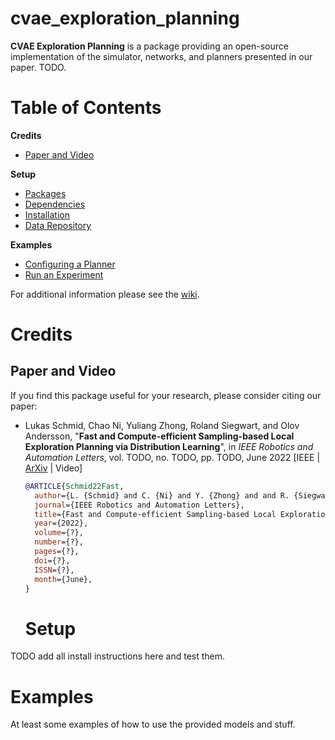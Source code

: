 # cvae_exploration_planning
**CVAE Exploration Planning** is a package providing an open-source implementation of the simulator, networks, and planners presented in our paper. TODO.


# Table of Contents
**Credits**
* [Paper and Video](#Paper-and-Video)

**Setup**
* [Packages](#Packages)
* [Dependencies](#Dependencies)
* [Installation](#Installation)
* [Data Repository](#Data-Repository)

**Examples**
* [Configuring a Planner](#Configuring-a-Planner)
* [Run an Experiment](#Run-an-Experiment)

For additional information please see the [wiki](https://github.com/ethz-asl/mav_active_3d_planning/wiki).

# Credits
## Paper and Video
If you find this package useful for your research, please consider citing our paper:

* Lukas Schmid, Chao Ni, Yuliang Zhong, Roland Siegwart, and Olov Andersson, "**Fast and Compute-efficient Sampling-based Local Exploration Planning via Distribution Learning**", in *IEEE Robotics and Automation Letters*, vol. TODO, no. TODO, pp. TODO, June 2022 [IEEE | [ArXiv]([https://arxiv.org/abs/1909.0954](https://arxiv.org/abs/2202.13715)) | Video]
  ```bibtex
  @ARTICLE{Schmid22Fast,
    author={L. {Schmid} and C. {Ni} and Y. {Zhong} and and R. {Siegwart} and O. {Andersson}},
    journal={IEEE Robotics and Automation Letters},
    title={Fast and Compute-efficient Sampling-based Local Exploration Planning via Distribution Learning},
    year={2022},
    volume={?},
    number={?},
    pages={?},
    doi={?},
    ISSN={?},
    month={June},
  }
  ```
  
  # Setup
TODO add all install instructions here and test them.


# Examples
At least some examples of how to use the provided models and stuff.
